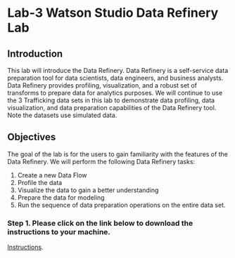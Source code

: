 # Lab-3 Watson Studio Data Refinery Lab

## Introduction

This lab will introduce the Data Refinery. Data Refinery is a self-service data preparation tool for data scientists, data engineers, and business analysts. Data Refinery provides profiling, visualization, and a robust set of transforms to prepare data for analytics purposes. We will continue to use the 3 Trafficking data sets in this lab to demonstrate data profiling, data visualization, and data preparation capabilities of the Data Refinery tool. Note the datasets use simulated data.

## Objectives

The goal of the lab is for the users to gain familiarity with the features of the Data Refinery. We will perform the following Data Refinery tasks: <br>

1. Create a new Data Flow <br>
1. Profile the data <br>
1. Visualize the data to gain a better understanding <br>
1. Prepare the data for modeling <br>
1. Run the sequence of data preparation operations on the entire data set.

### Step 1. Please click on the link below to download the instructions to your machine.

[Instructions](https://github.com/bleonardb3/DS_POT_08-26-2021/raw/main/Lab-3/Data%20Refinery%20Lab_v08-26-2021.pdf).

